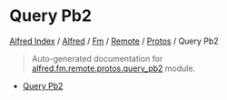 # Query Pb2

[Alfred Index](../../../../README.md#alfred-index) /
[Alfred](../../../index.md#alfred) /
[Fm](../../index.md#fm) /
[Remote](../index.md#remote) /
[Protos](./index.md#protos) /
Query Pb2

> Auto-generated documentation for [alfred.fm.remote.protos.query_pb2](../../../../../alfred/fm/remote/protos/query_pb2.py) module.
- [Query Pb2](#query-pb2)
